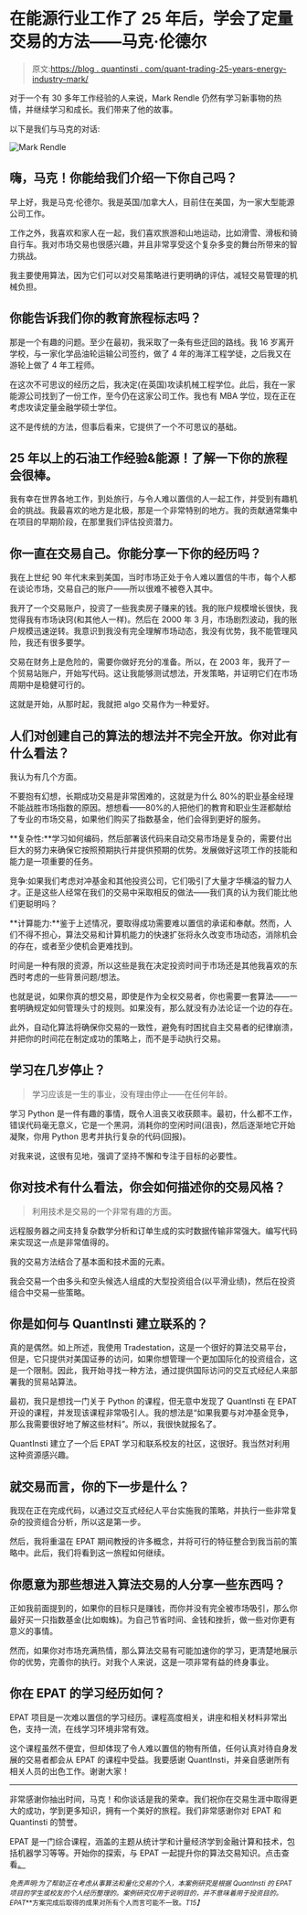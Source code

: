 # 在能源行业工作了 25 年后，学会了定量交易的方法——马克·伦德尔

> 原文:[https://blog . quantinsti . com/quant-trading-25-years-energy-industry-mark/](https://blog.quantinsti.com/quant-trading-25-years-energy-industry-mark/)

对于一个有 30 多年工作经验的人来说，Mark Rendle 仍然有学习新事物的热情，并继续学习和成长。我们带来了他的故事。

以下是我们与马克的对话:

![Mark Rendle](../Images/f1ab40741cdc5936ce5450741f8b7014.png)

## 嗨，马克！你能给我们介绍一下你自己吗？

早上好，我是马克·伦德尔。我是英国/加拿大人，目前住在美国，为一家大型能源公司工作。

工作之外，我喜欢和家人在一起，我们喜欢旅游和山地运动，比如滑雪、滑板和骑自行车。我对市场交易也很感兴趣，并且非常享受这个复杂多变的舞台所带来的智力挑战。

我主要使用算法，因为它们可以对交易策略进行更明确的评估，减轻交易管理的机械负担。

## 你能告诉我们你的教育旅程标志吗？

那是一个有趣的问题。至少在最初，我采取了一条有些迂回的路线。我 16 岁离开学校，与一家化学品油轮运输公司签约，做了 4 年的海洋工程学徒，之后我又在游轮上做了 4 年工程师。

在这次不可思议的经历之后，我决定(在英国)攻读机械工程学位。此后，我在一家能源公司找到了一份工作，至今仍在这家公司工作。我也有 MBA 学位，现在正在考虑攻读定量金融学硕士学位。

这不是传统的方法，但事后看来，它提供了一个不可思议的基础。

## **25 年以上的石油工作经验&能源！了解一下你的旅程会很棒。**

我有幸在世界各地工作，到处旅行，与令人难以置信的人一起工作，并受到有趣机会的挑战。我最喜欢的地方是北极，那是一个非常特别的地方。我的贡献通常集中在项目的早期阶段，在那里我们评估投资潜力。

## 你一直在交易自己。你能分享一下你的经历吗？

我在上世纪 90 年代末来到美国，当时市场正处于令人难以置信的牛市，每个人都在谈论市场，交易自己的账户——所以很难不被卷入其中。

我开了一个交易账户，投资了一些我卖房子赚来的钱。我的账户规模增长很快，我觉得我有市场诀窍(和其他人一样)。然后在 2000 年 3 月，市场剧烈波动，我的账户规模迅速逆转。我意识到我没有完全理解市场动态，我没有优势，我不能管理风险，我还有很多要学。

交易在财务上是危险的，需要你做好充分的准备。所以，在 2003 年，我开了一个贸易站账户，开始写代码。这让我能够测试想法，开发策略，并证明它们在市场周期中是稳健可行的。

这就是开始，从那时起，我就把 algo 交易作为一种爱好。

## 人们对创建自己的算法的想法并不完全开放。你对此有什么看法？

我认为有几个方面。

不要抱有幻想，长期成功交易是非常困难的，这就是为什么 80%的职业基金经理不能战胜市场指数的原因。想想看——80%的人把他们的教育和职业生涯都献给了专业的市场交易，如果他们购买了指数基金，他们会得到更好的服务。

**复杂性:**学习如何编码，然后部署该代码来自动交易市场是复杂的，需要付出巨大的努力来确保它按照预期执行并提供预期的优势。发展做好这项工作的技能和能力是一项重要的任务。

竞争:如果我们考虑对冲基金和其他投资公司，它们吸引了大量才华横溢的智力人才。正是这些人经常在我们的交易中采取相反的做法——我们真的认为我们能比他们更聪明吗？

**计算能力:**鉴于上述情况，要取得成功需要难以置信的承诺和奉献。然而，人们不得不担心，算法交易和计算机能力的快速扩张将永久改变市场动态，消除机会的存在，或者至少使机会更难找到。

时间是一种有限的资源，所以这些是我在决定投资时间于市场还是其他我喜欢的东西时考虑的一些背景问题/想法。

也就是说，如果你真的想交易，即使是作为全权交易者，你也需要一套算法——一套明确规定如何管理头寸的规则。如果没有，那么就没有办法论证一个边的存在。

此外，自动化算法将确保你交易的一致性，避免有时困扰自主交易者的纪律崩溃，并把你的时间花在制定成功的策略上，而不是手动执行交易。

## 学习在几岁停止？

> 学习应该是一生的事业，没有理由停止——在任何年龄。

学习 Python 是一件有趣的事情，既令人沮丧又收获颇丰。最初，什么都不工作，错误代码毫无意义，它是一个黑洞，消耗你的空闲时间(沮丧)，然后逐渐地它开始凝聚，你用 Python 思考并执行复杂的代码(回报)。

对我来说，这很有见地，强调了坚持不懈和专注于目标的必要性。

## 你对技术有什么看法，你会如何描述你的交易风格？

> 利用技术是交易的一个非常有趣的方面。

远程服务器之间支持复杂数学分析和订单生成的实时数据传输非常强大。编写代码来实现这一点是非常值得的。

我的交易方法结合了基本面和技术面的元素。

我会交易一个由多头和空头候选人组成的大型投资组合(以平滑业绩)，然后在投资组合中交易一些策略。

## 你是如何与 QuantInsti 建立联系的？

真的是偶然。如上所述，我使用 Tradestation，这是一个很好的算法交易平台，但是，它只提供对美国证券的访问，如果你想管理一个更加国际化的投资组合，这是一个限制。因此，我开始寻找一种方法，通过提供国际访问的交互式经纪人来部署我的贸易站算法。

最初，我只是想找一门关于 Python 的课程，但无意中发现了 QuantInsti 在 EPAT 开设的课程，并发现该课程非常吸引人。我的想法是“如果我要与对冲基金竞争，那么我需要很好地了解这些材料”。所以，我很快就报名了。

QuantInsti 建立了一个后 EPAT 学习和联系校友的社区，这很好。我当然对利用这种资源感兴趣。

## 就交易而言，你的下一步是什么？

我现在正在完成代码，以通过交互式经纪人平台实施我的策略，并执行一些非常复杂的投资组合分析，所以这是第一步。

然后，我将重温在 EPAT 期间教授的许多概念，并将可行的特征整合到我当前的策略中。此后，我们将看到这一旅程如何继续。

## 你愿意为那些想进入算法交易的人分享一些东西吗？

正如我前面提到的，如果你的目标只是赚钱，而你并没有完全被市场吸引，那么你最好买一只指数基金(比如蜘蛛)。为自己节省时间、金钱和挫折，做一些对你更有意义的事情。

然而，如果你对市场充满热情，那么算法交易有可能加速你的学习，更清楚地展示你的优势，完善你的执行。对我个人来说，这是一项非常有益的终身事业。

## 你在 EPAT 的学习经历如何？

EPAT 项目是一次难以置信的学习经历。课程高度相关，讲座和相关材料非常出色，支持一流，在线学习环境非常有效。

这个课程虽然不便宜，但却体现了令人难以置信的物有所值，任何认真对待自身发展的交易者都会从 EPAT 的课程中受益。我要感谢 QuantInsti，并亲自感谢所有相关人员的出色工作。谢谢大家！

* * *

非常感谢你抽出时间，马克！和你谈话是我的荣幸。我们祝你在交易生涯中取得更大的成功，学到更多知识，拥有一个美好的旅程。我们非常感谢你对 EPAT 和 Quantinsti 的赞誉。

EPAT 是一门综合课程，涵盖的主题从统计学和计量经济学到金融计算和技术，包括机器学习等等。开始你的探索，与 EPAT 一起提升你的算法交易知识。点击查看[。](https://www.quantinsti.com/)

<small>*免责声明:为了帮助正在考虑从事算法和量化交易的个人，本案例研究是根据 QuantInsti 的 EPAT* *项目的学生或校友的个人经历整理的。案例研究仅用于说明目的，并不意味着用于投资目的。EPAT***方案完成后取得的成果对所有个人而言可能不一致。*T15】*</small>